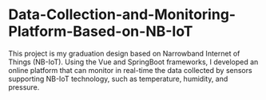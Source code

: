 # Data-Collection-and-Monitoring-Platform-Based-on-NB-IoT
This project is my graduation design based on Narrowband Internet of Things (NB-IoT). Using the Vue and SpringBoot frameworks, I developed an online platform that can monitor in real-time the data collected by sensors supporting NB-IoT technology, such as temperature, humidity, and pressure.

